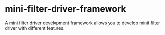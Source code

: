 # mini-filter-driver-framework
 A mini filter driver development framework allows you to develop minit filter driver with different features.
